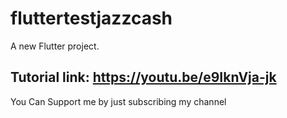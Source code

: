 # fluttertestjazzcash

A new Flutter project.

## Tutorial link: https://youtu.be/e9IknVja-jk

You Can Support me by just subscribing my channel
